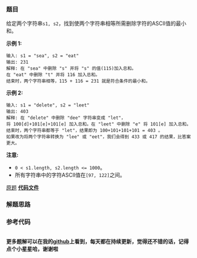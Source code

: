 ### 题目
给定两个字符串`s1, s2`，找到使两个字符串相等所需删除字符的ASCII值的最小和。

**示例 1:**

    
    
    输入: s1 = "sea", s2 = "eat"
    输出: 231
    解释: 在 "sea" 中删除 "s" 并将 "s" 的值(115)加入总和。
    在 "eat" 中删除 "t" 并将 116 加入总和。
    结束时，两个字符串相等，115 + 116 = 231 就是符合条件的最小和。
    

**示例  2:**

    
    
    输入: s1 = "delete", s2 = "leet"
    输出: 403
    解释: 在 "delete" 中删除 "dee" 字符串变成 "let"，
    将 100[d]+101[e]+101[e] 加入总和。在 "leet" 中删除 "e" 将 101[e] 加入总和。
    结束时，两个字符串都等于 "let"，结果即为 100+101+101+101 = 403 。
    如果改为将两个字符串转换为 "lee" 或 "eet"，我们会得到 433 或 417 的结果，比答案更大。
    

**注意:**

  * `0 < s1.length, s2.length <= 1000`。
  * 所有字符串中的字符ASCII值在`[97, 122]`之间。

[原题](https://leetcode-cn.com/problems/minimum-ascii-delete-sum-for-two-strings/)    **[代码文件]()**


### 解题思路




### 参考代码

```go


```




**更多题解可以在我的[github](https://github.com/LZH139/leetcode_Go)上看到，每天都在持续更新，觉得还不错的话，记得点个小星星哈，谢谢啦**
